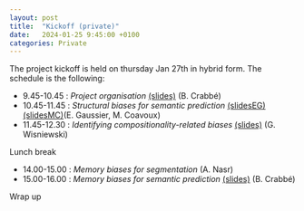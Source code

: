 ```yaml
---
layout: post
title:  "Kickoff (private)"
date:   2024-01-25 9:45:00 +0100
categories: Private
---
```


The project kickoff is held on thursday Jan 27th in hybrid form. The schedule is the following:


- 9.45-10.45  : *Project organisation* [(slides)](/documents/2512024/organisation.pdf) (B. Crabbé)
- 10.45-11.45 : *Structural biases for semantic prediction* [(slidesEG)](/documents/2512024/wp2-1.pdf) [(slidesMC)](/documents/2512024/wp2-2.pdf)(E. Gaussier, M. Coavoux)
- 11.45-12.30 : *Identifying compositionality-related biases* [(slides)](/documents/2512024/wp1.pdf) (G. Wisniewski)

Lunch break

- 14.00-15.00 : *Memory biases for segmentation* (A. Nasr)
- 15.00-16.00 : *Memory biases for semantic prediction* [(slides)](/documents/2512024/wp4.pdf) (B. Crabbé)

Wrap up

